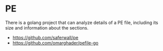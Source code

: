 # PE

There is a golang project that can analyze details of a PE file, including its size and information about the sections.

- https://github.com/saferwall/pe
- https://github.com/omarghader/pefile-go 
